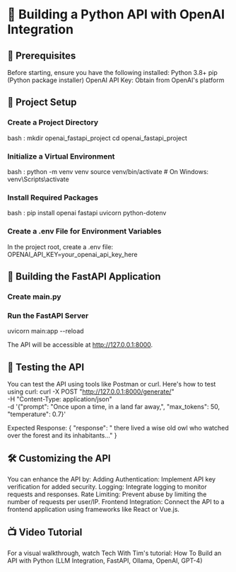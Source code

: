 # 🚀 Building a Python API with OpenAI Integration

##  🧰 Prerequisites
Before starting, ensure you have the following installed:
Python 3.8+
pip (Python package installer)
OpenAI API Key: Obtain from OpenAI's platform

## 📁 Project Setup
### Create a Project Directory
bash :
mkdir openai_fastapi_project
cd openai_fastapi_project

 ### Initialize a Virtual Environment
 bash :
 python -m venv venv
 source venv/bin/activate  # On Windows: venv\Scripts\activate

### Install Required Packages
bash : 
pip install openai fastapi uvicorn python-dotenv

### Create a .env File for Environment Variables
In the project root, create a .env file: 
OPENAI_API_KEY=your_openai_api_key_here

## 📝 Building the FastAPI Application
### Create main.py 

### Run the FastAPI Server
uvicorn main:app --reload

The API will be accessible at http://127.0.0.1:8000.

## 🧪 Testing the API
You can test the API using tools like Postman or curl. Here's how to test using curl:
curl -X POST "http://127.0.0.1:8000/generate/" \
     -H "Content-Type: application/json" \
     -d '{"prompt": "Once upon a time, in a land far away,", "max_tokens": 50, "temperature": 0.7}'


Expected Response:
{
  "response": " there lived a wise old owl who watched over the forest and its inhabitants..."
}


## 🛠️ Customizing the API
You can enhance the API by:
Adding Authentication: Implement API key verification for added security.
Logging: Integrate logging to monitor requests and responses.
Rate Limiting: Prevent abuse by limiting the number of requests per user/IP.
Frontend Integration: Connect the API to a frontend application using frameworks like React or Vue.js.



## 📺 Video Tutorial
For a visual walkthrough, watch Tech With Tim's tutorial:
How To Build an API with Python (LLM Integration, FastAPI, Ollama, OpenAI, GPT-4)
